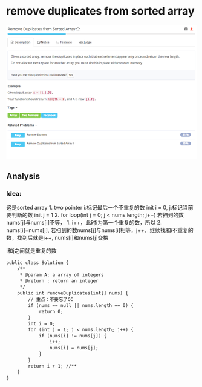 # remove duplicates from sorted array

![](../../../.gitbook/assets/screen-shot-2017-08-22-at-10.08.41-am.png)

## Analysis

### Idea:

这是sorted array 1. two pointer i:标记最后一个不重复的数 init i = 0, j:标记当前要判断的数 init j = 1 2. for loop\(int j = 0; j &lt; nums.length; j++\) 若扫到的数nums\[j\]与nums\[i\]不等， 1. i++，此时i为第一个重复的数，所以 2. nums\[i\]=nums\[j\], 若扫到的数nums\[j\]与nums\[i\]相等，j++，继续找和i不重复的数，找到后就是i++, nums\[i\]和nums\[j\]交换

i和j之间就是重复的数

```text
public class Solution {
    /**
     * @param A: a array of integers
     * @return : return an integer
     */
    public int removeDuplicates(int[] nums) {
        // 重点：不要忘了CC
        if (nums == null || nums.length == 0) {
            return 0;
        }
        int i = 0;
        for (int j = 1; j < nums.length; j++) {
            if (nums[i] != nums[j]) {
                i++;
                nums[i] = nums[j];
            }
        }
        return i + 1; //**
    }
}
```

